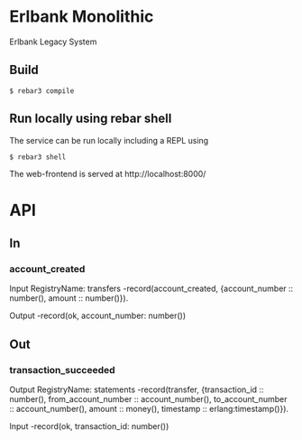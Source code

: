 # Erlbank Monolithic

Erlbank Legacy System

## Build

```
$ rebar3 compile
```


## Run locally using rebar shell

The service can be run locally including a REPL using

```
$ rebar3 shell
```

The web-frontend is served at http://localhost:8000/


# API

## In
### account_created
Input
RegistryName: transfers
-record(account_created,
    {account_number :: number(),
    amount :: number()}).

Output
-record(ok, account_number: number())


## Out
### transaction_succeeded

Output
RegistryName: statements
-record(transfer,
    {transaction_id :: number(),
    from_account_number :: account_number(),
    to_account_number :: account_number(),
    amount :: money(),
    timestamp :: erlang:timestamp()}).

Input
-record(ok, transaction_id: number())
